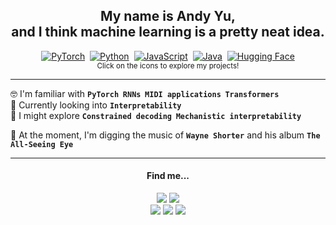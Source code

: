 <h2 align="center">My name is Andy Yu, <br> and I think machine learning is a pretty neat idea. </h2>


<div align="center">
  
  [![PyTorch](https://img.shields.io/badge/PyTorch-ee4c2c?logo=pytorch&logoColor=white)](https://github.com/AndyyyYuuu/lm-is-compressor)&nbsp;
  [![Python](https://img.shields.io/badge/Python-3776AB?logo=python&logoColor=fff)](https://github.com/AndyyyYuuu/nn-from-scratch)&nbsp;
  [![JavaScript](https://img.shields.io/badge/JavaScript-F7DF1E?logo=javascript&logoColor=000)](https://blue-square.itch.io/your-star)&nbsp;
  [![Java](https://img.shields.io/badge/Java-%23ED8B00.svg?logo=openjdk&logoColor=white)](https://github.com/AndyyyYuuu/neural-network-sim)&nbsp;
  [![Hugging Face](https://img.shields.io/badge/Hugging%20Face-FFD21E?logo=huggingface&logoColor=000)](https://github.com/AndyyyYuuu/lm-is-compressor)  
  <sup>Click on the icons to explore my projects!</sup>
</div>

---

🤓 I'm familiar with **`PyTorch`&nbsp; `RNNs`&nbsp; `MIDI applications`&nbsp; `Transformers`** <br>
🧠 Currently looking into **`Interpretability`**<br>
🎯 I might explore **`Constrained decoding`&nbsp; `Mechanistic interpretability`** <br>

🎷 At the moment, I'm digging the music of **`Wayne Shorter`** and his album **`The All-Seeing Eye`**

---


<div align="center">
  <h4>Find me...</h4>
  
  [![](https://img.shields.io/badge/Location-Waterloo%20ON,%20Canada-purple)](https://www.cbc.ca/news/canada/kitchener-waterloo/aggressive-canada-geese-waterloo-tiktok-videos-chasing-students-1.7506039) 
  [![](https://img.shields.io/badge/Education-1st--Year_Computer_Science_@_UWaterloo-olive)](https://cs.uwaterloo.ca/)
  <br>
  [![](https://img.shields.io/badge/Email-andy.of.yu@gmail.com-red)](mailto:andy.of.yu+github@gmail.com) 
  [![](https://img.shields.io/badge/LinkedIn-andyyy--yuuu-blue)](https://www.linkedin.com/in/andyyy-yuuu/) 
  [![](https://img.shields.io/badge/Medium-@andyyy.yuuu-black)](https://medium.com/@andyyy.yuuu) 
  
  
</div>
<!--
**Familiar With**: `PyTorch`&nbsp; `RNNs`&nbsp; `MIDI applications`&nbsp; `Transformers`<br>
**Learning**: `Reinforcement learning`<br>
**Future Ideas**: `Constrained decoding`&nbsp; `Mechanistic interpretability`<br>
**Fav Jazz Musician**: `Wayne Shorter`
-->



<!--
<div align="center">
  
  [![Gmail](https://img.shields.io/badge/Gmail-D14836?logo=gmail&logoColor=white)](mailto:andy.of.yu+github@gmail.com)
  [![LinkedIn](https://custom-icon-badges.demolab.com/badge/LinkedIn-0A66C2?logo=linkedin-white&logoColor=fff)](https://www.linkedin.com/in/andyyy-yuuu/) 
  [![Medium](https://img.shields.io/badge/Medium-black?logo=medium&logoColor=white)](https://medium.com/@andyyy.yuuu)
  
</div>-->


<!--
### Languages & Tools
[![My Skills](https://skillicons.dev/icons?i=py,pytorch,html,js,java,processing,latex)](https://skillicons.dev)  

**Find Me Elsewhere**: 

- :pencil: [Medium](https://medium.com/@andyyy.yuuu): I write articles on my projects here!
- :link: [LinkedIn](https://www.linkedin.com/in/andyyy-yuuu/): Hire me to label training data?

- :blue_square: [Itch.io](https://blue-square.itch.io): My game dev team! Check it out!

--> 


